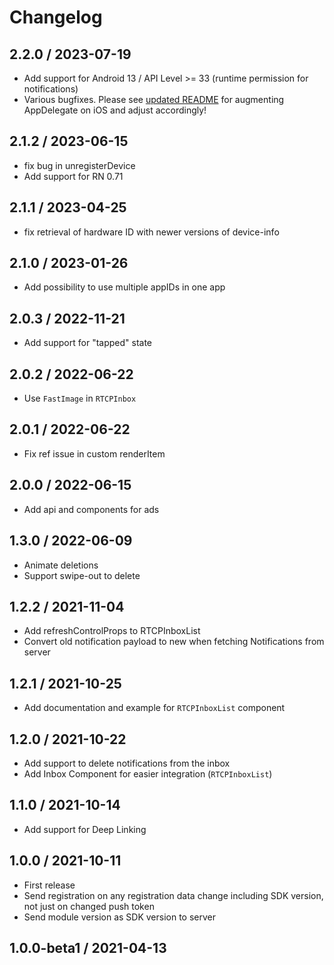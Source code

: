 # Changelog

## 2.2.0 / 2023-07-19

* Add support for Android 13 / API Level >= 33 (runtime permission for notifications)
* Various bugfixes. Please see [updated README](https://github.com/interswitch-germany-gmbh/rtcp-react-native/blob/f4e29eec697681b9226dc0110b93b818424f6c27/README.md?plain=1#L212) for augmenting AppDelegate on iOS and adjust accordingly!

## 2.1.2 / 2023-06-15

* fix bug in unregisterDevice
* Add support for RN 0.71

## 2.1.1 / 2023-04-25

* fix retrieval of hardware ID with newer versions of device-info

## 2.1.0 / 2023-01-26

* Add possibility to use multiple appIDs in one app

## 2.0.3 / 2022-11-21

* Add support for "tapped" state

## 2.0.2 / 2022-06-22

* Use `FastImage` in `RTCPInbox`

## 2.0.1 / 2022-06-22

* Fix ref issue in custom renderItem

## 2.0.0 / 2022-06-15

* Add api and components for ads

## 1.3.0 / 2022-06-09

* Animate deletions
* Support swipe-out to delete

## 1.2.2 / 2021-11-04

* Add refreshControlProps to RTCPInboxList
* Convert old notification payload to new when fetching Notifications from server

## 1.2.1 / 2021-10-25

* Add documentation and example for `RTCPInboxList` component

## 1.2.0 / 2021-10-22

* Add support to delete notifications from the inbox
* Add Inbox Component for easier integration (`RTCPInboxList`)

## 1.1.0 / 2021-10-14

* Add support for Deep Linking

## 1.0.0 / 2021-10-11

* First release
* Send registration on any registration data change including SDK version, not just on changed push token
* Send module version as SDK version to server

## 1.0.0-beta1 / 2021-04-13
